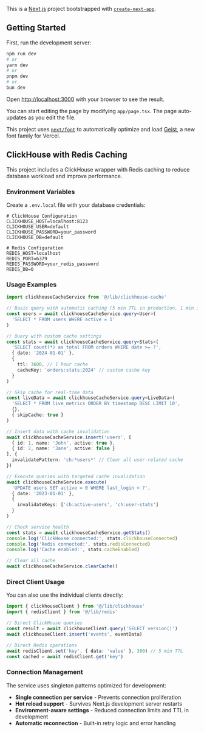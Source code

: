 This is a [Next.js](https://nextjs.org) project bootstrapped with [`create-next-app`](https://nextjs.org/docs/app/api-reference/cli/create-next-app).

## Getting Started

First, run the development server:

```bash
npm run dev
# or
yarn dev
# or
pnpm dev
# or
bun dev
```

Open [http://localhost:3000](http://localhost:3000) with your browser to see the result.

You can start editing the page by modifying `app/page.tsx`. The page auto-updates as you edit the file.

This project uses [`next/font`](https://nextjs.org/docs/app/building-your-application/optimizing/fonts) to automatically optimize and load [Geist](https://vercel.com/font), a new font family for Vercel.

## ClickHouse with Redis Caching

This project includes a ClickHouse wrapper with Redis caching to reduce database workload and improve performance.

### Environment Variables

Create a `.env.local` file with your database credentials:

```env
# ClickHouse Configuration
CLICKHOUSE_HOST=localhost:8123
CLICKHOUSE_USER=default
CLICKHOUSE_PASSWORD=your_password
CLICKHOUSE_DB=default

# Redis Configuration
REDIS_HOST=localhost
REDIS_PORT=6379
REDIS_PASSWORD=your_redis_password
REDIS_DB=0
```

### Usage Examples

```typescript
import clickhouseCacheService from '@/lib/clickhouse-cache'

// Basic query with automatic caching (5 min TTL in production, 1 min in dev)
const users = await clickhouseCacheService.query<User>(
  'SELECT * FROM users WHERE active = 1'
)

// Query with custom cache settings
const stats = await clickhouseCacheService.query<Stats>(
  'SELECT count(*) as total FROM orders WHERE date >= ?',
  { date: '2024-01-01' },
  { 
    ttl: 3600, // 1 hour cache
    cacheKey: 'orders:stats:2024' // custom cache key
  }
)

// Skip cache for real-time data
const liveData = await clickhouseCacheService.query<LiveData>(
  'SELECT * FROM live_metrics ORDER BY timestamp DESC LIMIT 10',
  {},
  { skipCache: true }
)

// Insert data with cache invalidation
await clickhouseCacheService.insert('users', [
  { id: 1, name: 'John', active: true },
  { id: 2, name: 'Jane', active: false }
], {
  invalidatePattern: 'ch:*users*' // Clear all user-related cache
})

// Execute queries with targeted cache invalidation
await clickhouseCacheService.execute(
  'UPDATE users SET active = 0 WHERE last_login < ?',
  { date: '2023-01-01' },
  {
    invalidateKeys: ['ch:active-users', 'ch:user-stats']
  }
)

// Check service health
const stats = await clickhouseCacheService.getStats()
console.log('ClickHouse connected:', stats.clickhouseConnected)
console.log('Redis connected:', stats.redisConnected)
console.log('Cache enabled:', stats.cacheEnabled)

// Clear all cache
await clickhouseCacheService.clearCache()
```

### Direct Client Usage

You can also use the individual clients directly:

```typescript
import { clickhouseClient } from '@/lib/clickhouse'
import { redisClient } from '@/lib/redis'

// Direct ClickHouse queries
const result = await clickhouseClient.query('SELECT version()')
await clickhouseClient.insert('events', eventData)

// Direct Redis operations
await redisClient.set('key', { data: 'value' }, 300) // 5 min TTL
const cached = await redisClient.get('key')
```

### Connection Management

The service uses singleton patterns optimized for development:

- **Single connection per service** - Prevents connection proliferation
- **Hot reload support** - Survives Next.js development server restarts
- **Environment-aware settings** - Reduced connection limits and TTL in development
- **Automatic reconnection** - Built-in retry logic and error handling
